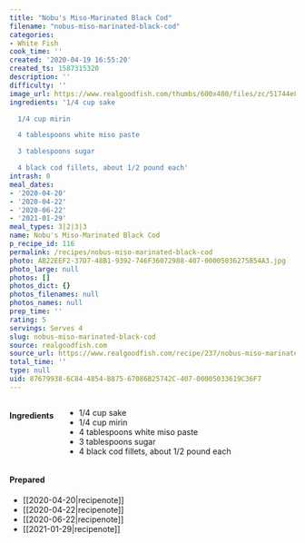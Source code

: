 ```yaml
---
title: "Nobu's Miso-Marinated Black Cod"
filename: "nobus-miso-marinated-black-cod"
categories:
- White Fish
cook_time: ''
created: '2020-04-19 16:55:20'
created_ts: 1587315320
description: ''
difficulty: ''
image_url: https://www.realgoodfish.com/thumbs/600x400/files/zc/51744e8474c5b601a70000b5_w540_sfit__27740.jpg
ingredients: '1/4 cup sake

  1/4 cup mirin

  4 tablespoons white miso paste

  3 tablespoons sugar

  4 black cod fillets, about 1/2 pound each'
intrash: 0
meal_dates:
- '2020-04-20'
- '2020-04-22'
- '2020-06-22'
- '2021-01-29'
meal_types: 3|2|3|3
name: Nobu's Miso-Marinated Black Cod
p_recipe_id: 116
permalink: /recipes/nobus-miso-marinated-black-cod
photo: AB22EEF2-37D7-48B1-9392-746F36072988-407-00005036275B54A3.jpg
photo_large: null
photos: []
photos_dict: {}
photos_filenames: null
photos_names: null
prep_time: ''
rating: 5
servings: Serves 4
slug: nobus-miso-marinated-black-cod
source: realgoodfish.com
source_url: https://www.realgoodfish.com/recipe/237/nobus-miso-marinated-black-cod-recipe
total_time: ''
type: null
uid: 87679938-6C84-4854-B875-67086B25742C-407-00005033619C36F7
---
```

<div class="large-8 medium-7 columns" id="writeup">	</div><!-- #writeup -->
</div><!-- #row-one -->
<div class="row" id="row-two">	<div class="medium-4 small-5 columns"><h4 id="ingredients">Ingredients</h4><div class="box box-ingredients content"><ul>
<li>1/4 cup sake</li>
<li>1/4 cup mirin</li>
<li>4 tablespoons white miso paste</li>
<li>3 tablespoons sugar</li>
<li>4 black cod fillets, about 1/2 pound each</li>
</ul>
</div>	</div>	<div class="medium-6 small-7 columns">	</div>	<div class="medium-2 columns" id="photo-sidebar">		<div class="" id="meals"><h4>Prepared</h4><ul>
<li>[[2020-04-20|recipenote]]</li>
<li>[[2020-04-22|recipenote]]</li>
<li>[[2020-06-22|recipenote]]</li>
<li>[[2021-01-29|recipenote]]</li>
</ul>
		</div>